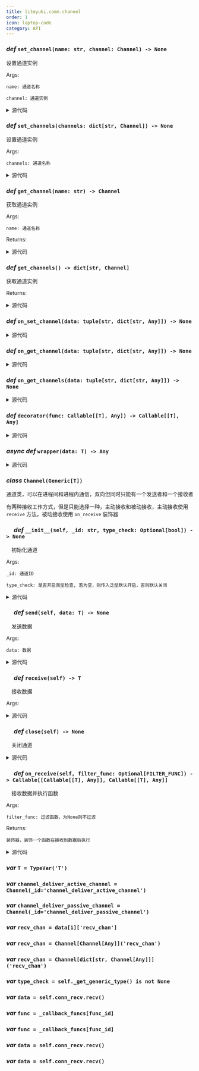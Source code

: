 ```yaml
---
title: liteyuki.comm.channel
order: 1
icon: laptop-code
category: API
---
```


### ***def*** `set_channel(name: str, channel: Channel) -> None`

设置通道实例

Args:

    name: 通道名称

    channel: 通道实例

<details>
<summary>源代码</summary>

```python
def set_channel(name: str, channel: Channel):
    """
    设置通道实例
    Args:
        name: 通道名称
        channel: 通道实例
    """
    if not isinstance(channel, Channel):
        raise TypeError(f'channel_ must be an instance of Channel, {type(channel)} found')
    if IS_MAIN_PROCESS:
        _channel[name] = channel
    else:
        channel_deliver_passive_channel.send(('set_channel', {'name': name, 'channel_': channel}))
```
</details>

### ***def*** `set_channels(channels: dict[str, Channel]) -> None`

设置通道实例

Args:

    channels: 通道名称

<details>
<summary>源代码</summary>

```python
def set_channels(channels: dict[str, Channel]):
    """
    设置通道实例
    Args:
        channels: 通道名称
    """
    for name, channel in channels.items():
        set_channel(name, channel)
```
</details>

### ***def*** `get_channel(name: str) -> Channel`

获取通道实例

Args:

    name: 通道名称

Returns:

<details>
<summary>源代码</summary>

```python
def get_channel(name: str) -> Channel:
    """
    获取通道实例
    Args:
        name: 通道名称
    Returns:
    """
    if IS_MAIN_PROCESS:
        return _channel[name]
    else:
        recv_chan = Channel[Channel[Any]]('recv_chan')
        channel_deliver_passive_channel.send(('get_channel', {'name': name, 'recv_chan': recv_chan}))
        return recv_chan.receive()
```
</details>

### ***def*** `get_channels() -> dict[str, Channel]`

获取通道实例

Returns:

<details>
<summary>源代码</summary>

```python
def get_channels() -> dict[str, Channel]:
    """
    获取通道实例
    Returns:
    """
    if IS_MAIN_PROCESS:
        return _channel
    else:
        recv_chan = Channel[dict[str, Channel[Any]]]('recv_chan')
        channel_deliver_passive_channel.send(('get_channels', {'recv_chan': recv_chan}))
        return recv_chan.receive()
```
</details>

### ***def*** `on_set_channel(data: tuple[str, dict[str, Any]]) -> None`



<details>
<summary>源代码</summary>

```python
@channel_deliver_passive_channel.on_receive(filter_func=lambda data: data[0] == 'set_channel')
def on_set_channel(data: tuple[str, dict[str, Any]]):
    name, channel = (data[1]['name'], data[1]['channel_'])
    set_channel(name, channel)
```
</details>

### ***def*** `on_get_channel(data: tuple[str, dict[str, Any]]) -> None`



<details>
<summary>源代码</summary>

```python
@channel_deliver_passive_channel.on_receive(filter_func=lambda data: data[0] == 'get_channel')
def on_get_channel(data: tuple[str, dict[str, Any]]):
    name, recv_chan = (data[1]['name'], data[1]['recv_chan'])
    recv_chan.send(get_channel(name))
```
</details>

### ***def*** `on_get_channels(data: tuple[str, dict[str, Any]]) -> None`



<details>
<summary>源代码</summary>

```python
@channel_deliver_passive_channel.on_receive(filter_func=lambda data: data[0] == 'get_channels')
def on_get_channels(data: tuple[str, dict[str, Any]]):
    recv_chan = data[1]['recv_chan']
    recv_chan.send(get_channels())
```
</details>

### ***def*** `decorator(func: Callable[[T], Any]) -> Callable[[T], Any]`



<details>
<summary>源代码</summary>

```python
def decorator(func: Callable[[T], Any]) -> Callable[[T], Any]:
    global _func_id

    async def wrapper(data: T) -> Any:
        if filter_func is not None:
            if is_coroutine_callable(filter_func):
                if not await filter_func(data):
                    return
            elif not filter_func(data):
                return
        if is_coroutine_callable(func):
            return await func(data)
        else:
            return func(data)
    _callback_funcs[_func_id] = wrapper
    if IS_MAIN_PROCESS:
        self._on_main_receive_funcs.append(_func_id)
    else:
        self._on_sub_receive_funcs.append(_func_id)
    _func_id += 1
    return func
```
</details>

### ***async def*** `wrapper(data: T) -> Any`



<details>
<summary>源代码</summary>

```python
async def wrapper(data: T) -> Any:
    if filter_func is not None:
        if is_coroutine_callable(filter_func):
            if not await filter_func(data):
                return
        elif not filter_func(data):
            return
    if is_coroutine_callable(func):
        return await func(data)
    else:
        return func(data)
```
</details>

### ***class*** `Channel(Generic[T])`

通道类，可以在进程间和进程内通信，双向但同时只能有一个发送者和一个接收者

有两种接收工作方式，但是只能选择一种，主动接收和被动接收，主动接收使用 `receive` 方法，被动接收使用 `on_receive` 装饰器

### &emsp; ***def*** `__init__(self, _id: str, type_check: Optional[bool]) -> None`

&emsp;初始化通道

Args:

    _id: 通道ID

    type_check: 是否开启类型检查, 若为空，则传入泛型默认开启，否则默认关闭

<details>
<summary>源代码</summary>

```python
def __init__(self, _id: str, type_check: Optional[bool]=None):
    """
        初始化通道
        Args:
            _id: 通道ID
            type_check: 是否开启类型检查, 若为空，则传入泛型默认开启，否则默认关闭
        """
    self.conn_send, self.conn_recv = Pipe()
    self._closed = False
    self._on_main_receive_funcs: list[int] = []
    self._on_sub_receive_funcs: list[int] = []
    self.name: str = _id
    self.is_main_receive_loop_running = False
    self.is_sub_receive_loop_running = False
    if type_check is None:
        type_check = self._get_generic_type() is not None
    elif type_check:
        if self._get_generic_type() is None:
            raise TypeError('Type hint is required for enforcing type check.')
    self.type_check = type_check
```
</details>

### &emsp; ***def*** `send(self, data: T) -> None`

&emsp;发送数据

Args:

    data: 数据

<details>
<summary>源代码</summary>

```python
def send(self, data: T):
    """
        发送数据
        Args:
            data: 数据
        """
    if self.type_check:
        _type = self._get_generic_type()
        if _type is not None and (not self._validate_structure(data, _type)):
            raise TypeError(f'Data must be an instance of {_type}, {type(data)} found')
    if self._closed:
        raise RuntimeError('Cannot send to a closed channel_')
    self.conn_send.send(data)
```
</details>

### &emsp; ***def*** `receive(self) -> T`

&emsp;接收数据

Args:

<details>
<summary>源代码</summary>

```python
def receive(self) -> T:
    """
        接收数据
        Args:
        """
    if self._closed:
        raise RuntimeError('Cannot receive from a closed channel_')
    while True:
        data = self.conn_recv.recv()
        return data
```
</details>

### &emsp; ***def*** `close(self) -> None`

&emsp;关闭通道

<details>
<summary>源代码</summary>

```python
def close(self):
    """
        关闭通道
        """
    self._closed = True
    self.conn_send.close()
    self.conn_recv.close()
```
</details>

### &emsp; ***def*** `on_receive(self, filter_func: Optional[FILTER_FUNC]) -> Callable[[Callable[[T], Any]], Callable[[T], Any]]`

&emsp;接收数据并执行函数

Args:

    filter_func: 过滤函数，为None则不过滤

Returns:

    装饰器，装饰一个函数在接收到数据后执行

<details>
<summary>源代码</summary>

```python
def on_receive(self, filter_func: Optional[FILTER_FUNC]=None) -> Callable[[Callable[[T], Any]], Callable[[T], Any]]:
    """
        接收数据并执行函数
        Args:
            filter_func: 过滤函数，为None则不过滤
        Returns:
            装饰器，装饰一个函数在接收到数据后执行
        """
    if not self.is_sub_receive_loop_running and (not IS_MAIN_PROCESS):
        threading.Thread(target=self._start_sub_receive_loop, daemon=True).start()
    if not self.is_main_receive_loop_running and IS_MAIN_PROCESS:
        threading.Thread(target=self._start_main_receive_loop, daemon=True).start()

    def decorator(func: Callable[[T], Any]) -> Callable[[T], Any]:
        global _func_id

        async def wrapper(data: T) -> Any:
            if filter_func is not None:
                if is_coroutine_callable(filter_func):
                    if not await filter_func(data):
                        return
                elif not filter_func(data):
                    return
            if is_coroutine_callable(func):
                return await func(data)
            else:
                return func(data)
        _callback_funcs[_func_id] = wrapper
        if IS_MAIN_PROCESS:
            self._on_main_receive_funcs.append(_func_id)
        else:
            self._on_sub_receive_funcs.append(_func_id)
        _func_id += 1
        return func
    return decorator
```
</details>

### ***var*** `T = TypeVar('T')`



### ***var*** `channel_deliver_active_channel = Channel(_id='channel_deliver_active_channel')`



### ***var*** `channel_deliver_passive_channel = Channel(_id='channel_deliver_passive_channel')`



### ***var*** `recv_chan = data[1]['recv_chan']`



### ***var*** `recv_chan = Channel[Channel[Any]]('recv_chan')`



### ***var*** `recv_chan = Channel[dict[str, Channel[Any]]]('recv_chan')`



### ***var*** `type_check = self._get_generic_type() is not None`



### ***var*** `data = self.conn_recv.recv()`



### ***var*** `func = _callback_funcs[func_id]`



### ***var*** `func = _callback_funcs[func_id]`



### ***var*** `data = self.conn_recv.recv()`



### ***var*** `data = self.conn_recv.recv()`



